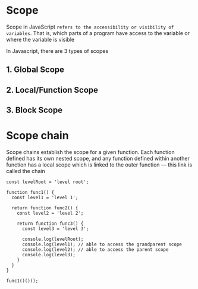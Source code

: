 # Scope

Scope in JavaScript `refers to the accessibility or visibility of variables`. That is, which parts of a program have access to the variable or where the variable is visible

In Javascript, there are 3 types of scopes

## 1. Global Scope

## 2. Local/Function Scope

## 3. Block Scope

# Scope chain

Scope chains establish the scope for a given function. Each function defined has its own nested scope, and any function defined within another function has a local scope which is linked to the outer function — this link is called the chain

```
const levelRoot = 'level root';

function func1() {
  const level1 = 'level 1';

  return function func2() {
    const level2 = 'level 2';

    return function func3() {
      const level3 = 'level 3';

      console.log(levelRoot);
      console.log(level1); // able to access the grandparent scope
      console.log(level2); // able to access the parent scope
      console.log(level3);
    }
  }
}

func1()()();

```
